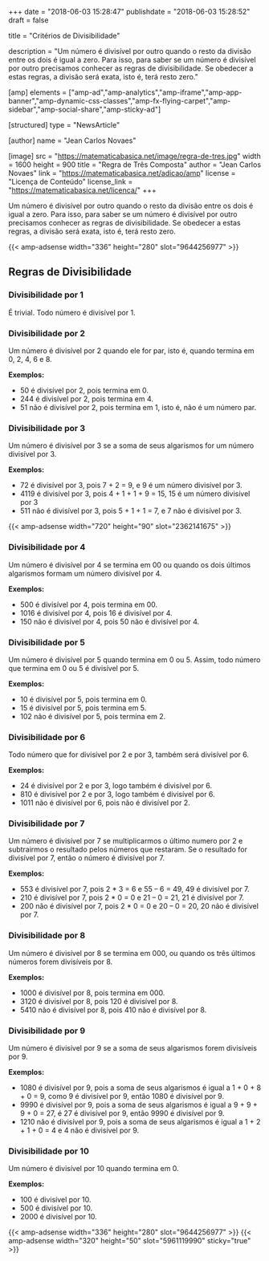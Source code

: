 +++
date = "2018-06-03 15:28:47"
publishdate = "2018-06-03 15:28:52"
draft = false

title = "Critérios de Divisibilidade"

description = "Um número é divisível por outro quando o resto da divisão entre os dois é igual a zero. Para isso, para saber se um número é divisível por outro precisamos conhecer as regras de divisibilidade. Se obedecer a estas regras, a divisão será exata, isto é, terá resto zero."

[amp]
	elements = ["amp-ad","amp-analytics","amp-iframe","amp-app-banner","amp-dynamic-css-classes","amp-fx-flying-carpet","amp-sidebar","amp-social-share","amp-sticky-ad"]
		
[structured]
	type = "NewsArticle"

[author]
	name = "Jean Carlos Novaes"

[image]
	src = "https://matematicabasica.net/image/regra-de-tres.jpg"
	width = 1600
	height = 900
	title = "Regra de Três Composta"
	author = "Jean Carlos Novaes"
	link = "https://matematicabasica.net/adicao/amp"
	license = "Licença de Conteúdo"
	license_link = "https://matematicabasica.net/licenca/" 
+++

Um número é divisível por outro quando o resto da divisão entre os dois é igual a zero. Para isso, para saber se um número é divisível por outro precisamos conhecer as regras de divisibilidade. Se obedecer a estas regras, a divisão será exata, isto é, terá resto zero.

{{< amp-adsense width="336" height="280" slot="9644256977"  >}}

## Regras de Divisibilidade

### Divisibilidade por 1

É trivial. Todo número é divisível por 1.

### Divisibilidade por 2

Um número é divisível por 2 quando ele for par, isto é, quando termina em 0, 2, 4, 6 e 8.

**Exemplos:**

* 50 é divisível por 2, pois termina em 0.
* 244 é divisível por 2, pois termina em 4.
* 51 não é divisível por 2, pois termina em 1, isto é, não é um número par.

### Divisibilidade por 3

Um número é divisível por 3 se a soma de seus algarismos for um número divisível por 3.

**Exemplos:**

* 72 é divisível por 3, pois 7 + 2 = 9, e 9 é um número divisível por 3.
* 4119 é divisível por 3, pois 4 + 1 + 1 + 9 = 15, 15 é um número divisível por 3
* 511 não é divisível por 3, pois 5 + 1 + 1 = 7, e 7 não é divisível por 3.

{{< amp-adsense width="720" height="90" slot="2362141675"  >}}

### Divisibilidade por 4

Um número é divisível por 4 se termina em 00 ou quando os dois últimos algarismos formam um número divisível por 4.

**Exemplos:**

* 500 é divisível por 4, pois termina em 00.
* 1016 é divisível por 4, pois 16 é divisível por 4.
* 150 não é divisível por 4, pois 50 não é divisível por 4.

### Divisibilidade por 5

Um número é divisível por 5 quando termina em 0 ou 5. Assim, todo número que termina em 0 ou 5 é divisível por 5.

**Exemplos:**

* 10 é divisível por 5, pois termina em 0.
* 15 é divisível por 5, pois termina em 5.
* 102 não é divisível por 5, pois termina em 2.

### Divisibilidade por 6

Todo número que for divisível por 2 e por 3, também será divisível por 6.

**Exemplos:**

* 24 é divisível por 2 e por 3, logo também é divisível por 6.
* 810 é divisível por 2 e por 3, logo também é divisível por 6.
* 1011 não é divisível por 6, pois não é divisível por 2.

### Divisibilidade por 7

Um número é divisível por 7 se multiplicarmos o último numero por 2 e subtrairmos o resultado pelos números que restaram. Se o resultado for divisível por 7, então o número é divisível por 7.

**Exemplos:**

* 553 é divisível por 7, pois 2 * 3 = 6 e 55 – 6 = 49, 49 é divisível por 7.
* 210 é divisível por 7, pois 2 * 0 = 0 e 21 – 0 = 21, 21 é divisível por 7.
* 200 não é divisível por 7, pois 2 * 0 = 0 e 20 – 0 = 20, 20 não é divisível por 7.

### Divisibilidade por 8

Um número é divisível por 8 se termina em 000, ou quando os três últimos números forem divisíveis por 8.

**Exemplos:**

* 1000 é divisível por 8, pois termina em 000.
* 3120 é divisível por 8, pois 120 é divisível por 8.
* 5410 não é divisível por 8, pois 410 não é divisível por 8.

### Divisibilidade por 9

Um número é divisível por 9 se a soma de seus algarismos forem divisíveis por 9.

**Exemplos:**

* 1080 é divisível por 9, pois a soma de seus algarismos é igual a 1 + 0 + 8 + 0 = 9, como 9 é divisível por 9, então 1080 é divisível por 9.
* 9990 é divisível por 9, pois a soma de seus algarismos é igual a 9 + 9 + 9 + 0 = 27, é 27 é divisível por 9, então 9990 é divisível por 9.
* 1210 não é divisível por 9, pois a soma de seus algarismos é igual a 1 + 2 + 1 + 0 = 4 e 4 não é divisível por 9.

### Divisibilidade por 10

Um número é divisível por 10 quando termina em 0.

**Exemplos:**

* 100 é divisível por 10.
* 500 é divisível por 10.
* 2000 é divisível por 10.


{{< amp-adsense width="336" height="280" slot="9644256977"  >}}
{{< amp-adsense width="320" height="50" slot="5961119990" sticky="true"  >}}